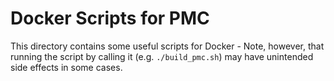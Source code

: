 # Docker Scripts for PMC
This directory contains some useful scripts for Docker - Note, however, that running the script by calling it (e.g. `./build_pmc.sh`) may have unintended side effects in some cases.